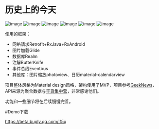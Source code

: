 # 历史上的今天
![image](https://github.com/RaphetS/TodayInHistory/blob/master/screeshot/1.png)    ![image](https://github.com/RaphetS/TodayInHistory/blob/master/screeshot/2.png)
![image](https://github.com/RaphetS/TodayInHistory/blob/master/screeshot/3.png)    ![image](https://github.com/RaphetS/TodayInHistory/blob/master/screeshot/4.png)
![image](https://github.com/RaphetS/TodayInHistory/blob/master/screeshot/5.png)    ![image](https://github.com/RaphetS/TodayInHistory/blob/master/screeshot/6.png)

使用的框架：

- 网络请求Retrofit+RxJava+RxAndroid
- 图片加载Glide
- 数据库Realm
- 注解ButterKnife
- 事件总线Eventbus
- 其他库：图片缩放photoview、日历material-calendarview

项目整体风格为Material design风格，架构使用了MVP，项目参考[GeekNews](https://github.com/codeestX/GeekNews)，API来源为聚合数据与[干货集中营](http://gank.io/api)，非常感谢他们。

功能和一些细节将在后续慢慢完善。

#Demo下载

https://beta.bugly.qq.com/if5q
